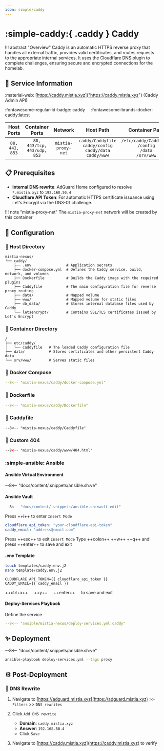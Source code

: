 ```yaml
---
icon: simple/caddy
---
```


# :simple-caddy:{ .caddy } Caddy

<!-- markdownlint-disable MD033 -->

!!! abstract "Overview"
    Caddy is an automatic HTTPS reverse proxy that handles all external traffic, provides valid certificates, and routes requests to the appropriate internal services. It uses the Cloudflare DNS plugin to complete challenges, ensuring secure and encrypted connections for the homelab.

## 📑 Service Information

:material-web: [https://caddy.mistia.xyz]("https://caddy.mistia.xyz") (Caddy Admin API)

:fontawesome-regular-id-badge: caddy &nbsp;&nbsp;&nbsp; :fontawesome-brands-docker: caddy:latest

| Host Ports | Container Ports | Network | Host Path | Container Path |
|:----------:|:---------------:|:-------:|:---------:|:--------------:|
| `80, 443, 853` | `80, 443/tcp, 443/udp, 853` | `mistia-proxy-net` | `caddy/Caddyfile`<br>`caddy/config`<br>`caddy/data`<br>`caddy/www` | `/etc/caddy/Caddyfile`<br>`/config`<br>`/data`<br>`/srv/www` |

## 📋 Prerequisites

- **Internal DNS rewrite**: AdGuard Home configured to resolve `*.mistia.xyz` to `192.168.50.4`
- **Cloudflare API Token**: For automatic HTTPS certificate issuance using Let's Encrypt via the DNS-01 challenge.

!!! note "mistia-proxy-net"
    The `mistia-proxy-net` network will be created by this container

## 🔧 Configuration

### 📂 Host Directory

```text
mistia-nexus/
└── caddy/
    ├── .env                # Application secrets
    ├── docker-compose.yml  # Defines the Caddy service, build, network, and volumes
    ├── Dockerfile          # Builds the Caddy image with the required plugins
    ├── Caddyfile           # The main configuration file for reverse proxy routing
    ├── data/               # Mapped volume
    ├── www/                # Mapped volume for static files
    ├── db_data/            # Stores internal database files used by Caddy
    └── letsencrypt/        # Contains SSL/TLS certificates issued by Let's Encrypt
```

### 📁 Container Directory

```text
/
├── etc/caddy/
│   └── Caddyfile   # The loaded Caddy configuration file
├── data/           # Stores certificates and other persistent Caddy data
└── srv/www/        # Serves static files 
```

### 🐋 Docker Compose

```yaml title="docker-compose.yml"
--8<-- "mistia-nexus/caddy/docker-compose.yml"
```

### 🐋 Dockerfile

```yaml title="Dockerfile"
--8<-- "mistia-nexus/caddy/Dockerfile"
```

### 🔀 Caddyfile

```Caddyfile title="Caddyfile"
--8<-- "mistia-nexus/caddy/Caddyfile"
```

### 🔀 Custom 404

```html title="404.html"
--8<-- "mistia-nexus/caddy/www/404.html"
```

### :simple-ansible: Ansible

#### Ansible Virtual Environment

--8<-- "docs/content/.snippets/ansible.sh:ve"

#### Ansible Vault

```bash
--8<-- "docs/content/.snippets/ansible.sh:vault-edit"
```

Press ++i++ to enter `Insert Mode`

```yaml title="secrets.yml"
cloudflare_api_token: "your-cloudflare-api-token"
caddy_email: "address@email.com"
```

Press ++esc++ to exit `Insert Mode`
Type ++colon++ ++w++ ++q++ and press ++enter++ to save and exit

#### .env Template

```bash
touch templates/caddy.env.j2
nano template/caddy.env.j2
```

```j2 title="caddy.env.j2"
CLOUDFLARE_API_TOKEN={{ cloudflare_api_token }}
CADDY_EMAIL={{ caddy_email }}
```

++ctrl+x++ &nbsp;&nbsp;&nbsp; ++y++ &nbsp;&nbsp;&nbsp; ++enter++ &nbsp;&nbsp;&nbsp; to save and exit

#### Deploy-Services Playbook

Define the service

```yaml title="deploy-services.yml"
--8<-- "ansible/mistia-nexus/deploy-services.yml:caddy"
```

## ✨ Deployment

--8<-- "docs/content/.snippets/ansible.sh:ve"

```bash
ansible-playbook deploy-services.yml --tags proxy
```

## ⚙️ Post-Deployment

### 📝 DNS Rewrite

1. Navigate to [https://adguard.mistia.xyz](https://adguard.mistia.xyz) >> `Filters` >> `DNS rewrites`

2. Click `Add DNS rewrite`
      - **Domain**: `caddy.mistia.xyz`
      - **Answer**: `192.168.50.4`
      - Click `Save`

3. Navigate to [https://caddy.mistia.xyz](https://caddy.mistia.xyz) to verify
